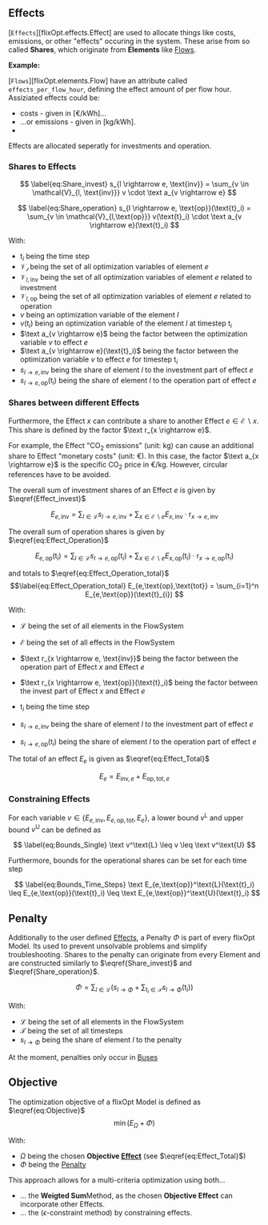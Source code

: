 ## Effects
[`Effects`][flixOpt.effects.Effect] are used to allocate things like costs, emissions, or other "effects" occuring in the system.
These arise from so called **Shares**, which originate from **Elements** like [Flows](Flow.md).

**Example:**

[`Flows`][flixOpt.elements.Flow] have an attribute called `effects_per_flow_hour`, defining the effect amount of per flow hour.
Assiziated effects could be:
- costs - given in [€/kWh]...
- ...or emissions - given in [kg/kWh].
- 
Effects are allocated seperatly for investments and operation.

### Shares to Effects

$$ \label{eq:Share_invest}
s_{l \rightarrow e, \text{inv}} = \sum_{v \in \mathcal{V}_{l, \text{inv}}} v \cdot \text a_{v \rightarrow e} 
$$

$$ \label{eq:Share_operation}
s_{l \rightarrow e, \text{op}}(\text{t}_i) = \sum_{v \in \mathcal{V}_{l,\text{op}}} v(\text{t}_i) \cdot \text a_{v \rightarrow e}(\text{t}_i)           
$$

With:

- $\text{t}_i$ being the time step
- $\mathcal{V_l}$ being the set of all optimization variables of element $e$
- $\mathcal{V}_{l, \text{inv}}$ being the set of all optimization variables of element $e$ related to investment
- $\mathcal{V}_{l, \text{op}}$ being the set of all optimization variables of element $e$ related to operation
- $v$ being an optimization variable of the element $l$
- $v(\text{t}_i)$ being an optimization variable of the element $l$ at timestep $\text{t}_i$
- $\text a_{v \rightarrow e}$ being the factor between the optimization variable $v$ to effect $e$
- $\text a_{v \rightarrow e}(\text{t}_i)$ being the factor between the optimization variable $v$ to effect $e$ for timestep $\text{t}_i$
- $s_{l \rightarrow e, \text{inv}}$ being the share of element $l$ to the investment part of effect $e$
- $s_{l \rightarrow e, \text{op}}(\text{t}_i)$ being the share of element $l$ to the operation part of effect $e$

### Shares between different Effects

Furthermore, the Effect $x$ can contribute a share to another Effect ${e} \in \mathcal{E}\backslash x$. 
This share is defined by the factor $\text r_{x \rightarrow e}$. 

For example, the Effect "CO$_2$ emissions" (unit: kg) 
can cause an additional share to Effect "monetary costs" (unit: €). 
In this case, the factor $\text a_{x \rightarrow e}$ is the specific CO$_2$ price in €/kg. However, circular references have to be avoided.

The overall sum of investment shares of an Effect $e$ is given by $\eqref{Effect_invest}$

$$ \label{eq:Effect_invest}
E_{e, \text{inv}} = 
\sum_{l \in \mathcal{L}} s_{l \rightarrow e,\text{inv}} + 
\sum_{x \in \mathcal{E}\backslash e} E_{x, \text{inv}}  \cdot \text{r}_{x \rightarrow  e,\text{inv}}
$$

The overall sum of operation shares is given by $\eqref{eq:Effect_Operation}$

$$ \label{eq:Effect_Operation}
E_{e, \text{op}}(\text{t}_{i}) = 
\sum_{l \in \mathcal{L}} s_{l \rightarrow e, \text{op}}(\text{t}_i) + 
\sum_{x \in \mathcal{E}\backslash e} E_{x, \text{op}}(\text{t}_i) \cdot \text{r}_{x \rightarrow {e},\text{op}}(\text{t}_i)
$$

and totals to $\eqref{eq:Effect_Operation_total}$
$$\label{eq:Effect_Operation_total}
E_{e,\text{op},\text{tot}} = \sum_{i=1}^n  E_{e,\text{op}}(\text{t}_{i})
$$

With:

- $\mathcal{L}$ being the set of all elements in the FlowSystem
- $\mathcal{E}$ being the set of all effects in the FlowSystem
- $\text r_{x \rightarrow e, \text{inv}}$ being the factor between the operation part of Effect $x$ and Effect $e$
- $\text r_{x \rightarrow e, \text{op}}(\text{t}_i)$ being the factor between the invest part of Effect $x$ and Effect $e$

- $\text{t}_i$ being the time step
- $s_{l \rightarrow e, \text{inv}}$ being the share of element $l$ to the investment part of effect $e$
- $s_{l \rightarrow e, \text{op}}(\text{t}_i)$ being the share of element $l$ to the operation part of effect $e$


The total of an effect $E_{e}$ is given as $\eqref{eq:Effect_Total}$

$$ \label{eq:Effect_Total}
E_{e} = E_{\text{inv},e} +E_{\text{op},\text{tot},e}
$$

### Constraining Effects

For each variable $v \in \{ E_{e,\text{inv}}, E_{e,\text{op},\text{tot}}, E_e\}$, a lower bound $v^\text{L}$ and upper bound $v^\text{U}$ can be defined as

$$ \label{eq:Bounds_Single}
\text v^\text{L} \leq v \leq \text v^\text{U}
$$

Furthermore, bounds for the operational shares can be set for each time step

$$ \label{eq:Bounds_Time_Steps}
\text E_{e,\text{op}}^\text{L}(\text{t}_i) \leq E_{e,\text{op}}(\text{t}_i) \leq \text E_{e,\text{op}}^\text{U}(\text{t}_i)
$$

## Penalty

Additionally to the user defined [Effects](#effects), a Penalty $\Phi$ is part of every flixOpt Model.
Its used to prevent unsolvable problems and simplify troubleshooting.
Shares to the penalty can originate from every Element and are constructed similarly to 
$\eqref{Share_invest}$ and  $\eqref{Share_operation}$.

$$ \label{eq:Penalty}
\Phi = \sum_{l \in \mathcal{L}} \left( s_{l \rightarrow \Phi}  +\sum_{\text{t}_i \in \mathcal{T}} s_{l \rightarrow \Phi}(\text{t}_{i}) \right)
$$

With:

- $\mathcal{L}$ being the set of all elements in the FlowSystem
- $\mathcal{T}$ being the set of all timesteps
- $s_{l \rightarrow \Phi}$ being the share of element $l$ to the penalty

At the moment, penalties only occur in [Buses](#buses)

## Objective

The optimization objective of a flixOpt Model is defined as $\eqref{eq:Objective}$
$$ \label{eq:Objective}
\min(E_{\Omega} + \Phi)
$$

With:

- $\Omega$ being the chosen **Objective [Effect](#effects)** (see $\eqref{eq:Effect_Total}$)
- $\Phi$ being the [Penalty](#penalty)

This approach allows for a multi-criteria optimization using both...
 - ... the **Weigted Sum**Method, as the chosen **Objective Effect** can incorporate other Effects.
 - ... the ($\epsilon$-constraint method) by constraining effects.